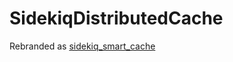 # SidekiqDistributedCache

Rebranded as [sidekiq_smart_cache](https://github.com/cluesque/sidekiq_smart_cache)
